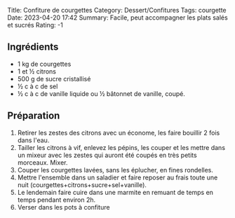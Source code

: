 Title: Confiture de courgettes
Category: Dessert/Confitures
Tags: courgette
Date:  2023-04-20 17:42
Summary: Facile, peut accompagner les plats salés et sucrés
Rating: -1

## Ingrédients

- 1 kg de courgettes
- 1 et ½ citrons
- 500 g de sucre cristallisé
- ½ c à c de sel
- ½ c à c de vanille liquide ou ½ bâtonnet de vanille, coupé.

## Préparation

1. Retirer les zestes des citrons avec un économe, les faire bouillir 2 fois dans l'eau.
2. Tailler les citrons à vif, enlevez les pépins, les couper et les mettre dans un mixeur avec les zestes qui auront été coupés en très petits morceaux. Mixer.
3. Couper les courgettes lavées, sans les éplucher, en fines rondelles.
4. Mettre l'ensemble dans un saladier et faire reposer au frais toute une nuit (courgettes+citrons+sucre+sel+vanille).
5. Le lendemain faire cuire dans une marmite en remuant de temps en temps pendant environ 2h.
6. Verser dans les pots à confiture

